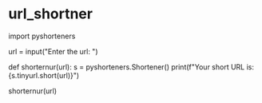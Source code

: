 # url_shortner
import pyshorteners

url = input("Enter the url: ")

def shorternur(url):
    s = pyshorteners.Shortener()
    print(f"Your short URL is: {s.tinyurl.short(url)}")


shorternur(url)

